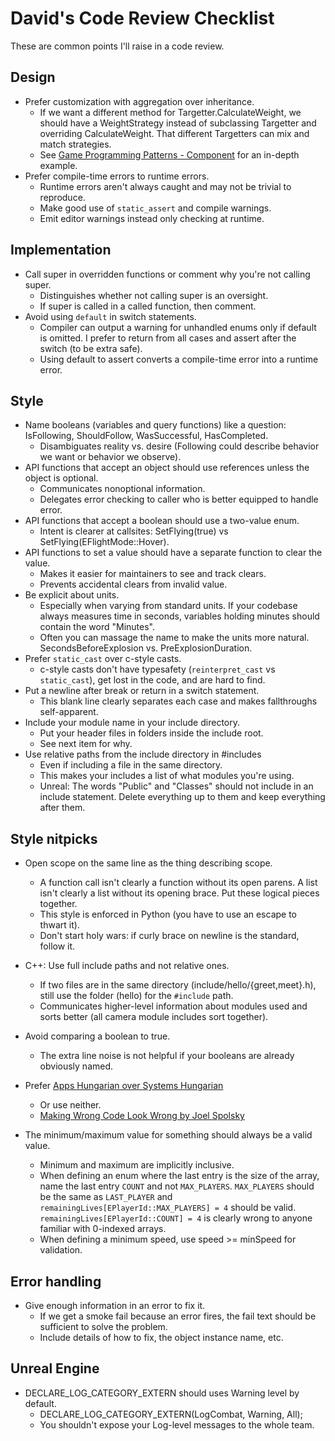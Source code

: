 David's Code Review Checklist
=============================

These are common points I'll raise in a code review.

## Design

* Prefer customization with aggregation over inheritance.
	* If we want a different method for Targetter.CalculateWeight, we should have a WeightStrategy instead of subclassing Targetter and overriding CalculateWeight. That different Targetters can mix and match strategies.
	* See [Game Programming Patterns - Component](http://gameprogrammingpatterns.com/component.html) for an in-depth example.
* Prefer compile-time errors to runtime errors.
	* Runtime errors aren't always caught and may not be trivial to reproduce.
	* Make good use of `static_assert` and compile warnings.
	* Emit editor warnings instead only checking at runtime.


## Implementation

* Call super in overridden functions or comment why you're not calling super.
	* Distinguishes whether not calling super is an oversight.
	* If super is called in a called function, then comment.
* Avoid using `default` in switch statements.
	* Compiler can output a warning for unhandled enums only if default is omitted. I prefer to return from all cases and assert after the switch (to be extra safe).
	* Using default to assert converts a compile-time error into a runtime error.


## Style

* Name booleans (variables and query functions) like a question: IsFollowing, ShouldFollow, WasSuccessful, HasCompleted.
	* Disambiguates reality vs. desire (Following could describe behavior we want or behavior we observe).
* API functions that accept an object should use references unless the object is optional.
	* Communicates nonoptional information.
	* Delegates error checking to caller who is better equipped to handle error.
* API functions that accept a boolean should use a two-value enum.
	* Intent is clearer at callsites: SetFlying(true) vs SetFlying(EFlightMode::Hover).
* API functions to set a value should have a separate function to clear the value.
	* Makes it easier for maintainers to see and track clears.
	* Prevents accidental clears from invalid value.
* Be explicit about units.
	* Especially when varying from standard units. If your codebase always measures time in seconds, variables holding minutes should contain the word "Minutes".
	* Often you can massage the name to make the units more natural. SecondsBeforeExplosion vs. PreExplosionDuration.
* Prefer `static_cast` over c-style casts.
	* c-style casts don't have typesafety (`reinterpret_cast` vs `static_cast`), get lost in the code, and are hard to find.
* Put a newline after break or return in a switch statement.
	* This blank line clearly separates each case and makes fallthroughs self-apparent.
* Include your module name in your include directory.
	* Put your header files in folders inside the include root.
	* See next item for why.
* Use relative paths from the include directory in #includes
	* Even if including a file in the same directory.
	* This makes your includes a list of what modules you're using.
	* Unreal: The words "Public" and "Classes" should not include in an include statement. Delete everything up to them and keep everything after them.


## Style nitpicks

* Open scope on the same line as the thing describing scope.
	* A function call isn't clearly a function without its open parens. A list isn't clearly a list without its opening brace. Put these logical pieces together.
	* This style is enforced in Python (you have to use an escape to thwart it).
	* Don't start holy wars: if curly brace on newline is the standard, follow it.

* C++: Use full include paths and not relative ones.
	* If two files are in the same directory (include/hello/{greet,meet}.h), still use the folder (hello) for the `#include` path.
	* Communicates higher-level information about modules used and sorts better (all camera module includes sort together).

* Avoid comparing a boolean to true.
	* The extra line noise is not helpful if your booleans are already obviously named.

* Prefer [Apps Hungarian over Systems Hungarian](https://en.wikipedia.org/wiki/Hungarian_notation#Systems_vs._Apps_Hungarian)
	* Or use neither.
	* [Making Wrong Code Look Wrong by Joel Spolsky](http://www.joelonsoftware.com/articles/Wrong.html)

* The minimum/maximum value for something should always be a valid value.
	* Minimum and maximum are implicitly inclusive.
	* When defining an enum where the last entry is the size of the array, name the last entry `COUNT` and not `MAX_PLAYERS`. `MAX_PLAYERS` should be the same as `LAST_PLAYER` and `remainingLives[EPlayerId::MAX_PLAYERS] = 4` should be valid. `remainingLives[EPlayerId::COUNT] = 4` is clearly wrong to anyone familiar with 0-indexed arrays.
	* When defining a minimum speed, use speed >= minSpeed for validation.


## Error handling
* Give enough information in an error to fix it.
	* If we get a smoke fail because an error fires, the fail text should be sufficient to solve the problem.
	* Include details of how to fix, the object instance name, etc.

## Unreal Engine
* DECLARE_LOG_CATEGORY_EXTERN should uses Warning level by default.
	* DECLARE_LOG_CATEGORY_EXTERN(LogCombat, Warning, All);
	* You shouldn't expose your Log-level messages to the whole team.
